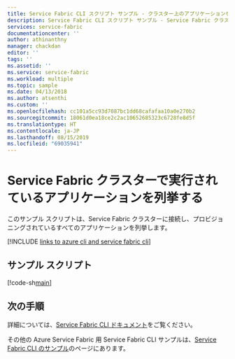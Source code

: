 ```yaml
---
title: Service Fabric CLI スクリプト サンプル - クラスター上のアプリケーションを列挙する
description: Service Fabric CLI スクリプト サンプル - Service Fabric クラスターにプロビジョニングされているアプリケーションを列挙します。
services: service-fabric
documentationcenter: ''
author: athinanthny
manager: chackdan
editor: ''
tags: ''
ms.assetid: ''
ms.service: service-fabric
ms.workload: multiple
ms.topic: sample
ms.date: 04/13/2018
ms.author: atsenthi
ms.custom: ''
ms.openlocfilehash: cc101a5cc93d7087bc1dd68cafafaa10a0e270b2
ms.sourcegitcommit: 18061d0ea18ce2c2ac10652685323c6728fe8d5f
ms.translationtype: HT
ms.contentlocale: ja-JP
ms.lasthandoff: 08/15/2019
ms.locfileid: "69035941"
---
```

# <a name="list-applications-running-in-a-service-fabric-cluster"></a>Service Fabric クラスターで実行されているアプリケーションを列挙する

このサンプル スクリプトは、Service Fabric クラスターに接続し、プロビジョニングされているすべてのアプリケーションを列挙します。

[!INCLUDE [links to azure cli and service fabric cli](../../../includes/service-fabric-sfctl.md)]

## <a name="sample-script"></a>サンプル スクリプト

[!code-sh[main](../../../cli_scripts/service-fabric/list-application/list-application.sh "List provisioned applications from a cluster")]

## <a name="next-steps"></a>次の手順

詳細については、[Service Fabric CLI ドキュメント](../service-fabric-cli.md)をご覧ください。

その他の Azure Service Fabric 用 Service Fabric CLI サンプルは、[Service Fabric CLI のサンプル](../samples-cli.md)のページにあります。
